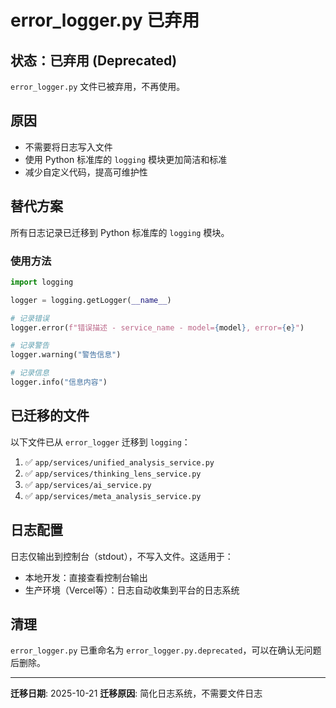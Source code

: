 # error_logger.py 已弃用

## 状态：已弃用 (Deprecated)

`error_logger.py` 文件已被弃用，不再使用。

## 原因

- 不需要将日志写入文件
- 使用 Python 标准库的 `logging` 模块更加简洁和标准
- 减少自定义代码，提高可维护性

## 替代方案

所有日志记录已迁移到 Python 标准库的 `logging` 模块。

### 使用方法

```python
import logging

logger = logging.getLogger(__name__)

# 记录错误
logger.error(f"错误描述 - service_name - model={model}, error={e}")

# 记录警告
logger.warning("警告信息")

# 记录信息
logger.info("信息内容")
```

## 已迁移的文件

以下文件已从 `error_logger` 迁移到 `logging`：

1. ✅ `app/services/unified_analysis_service.py`
2. ✅ `app/services/thinking_lens_service.py`
3. ✅ `app/services/ai_service.py`
4. ✅ `app/services/meta_analysis_service.py`

## 日志配置

日志仅输出到控制台（stdout），不写入文件。这适用于：
- 本地开发：直接查看控制台输出
- 生产环境（Vercel等）：日志自动收集到平台的日志系统

## 清理

`error_logger.py` 已重命名为 `error_logger.py.deprecated`，可以在确认无问题后删除。

---

**迁移日期**: 2025-10-21
**迁移原因**: 简化日志系统，不需要文件日志
